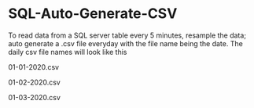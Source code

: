 # SQL-Auto-Generate-CSV
To read data from a SQL server table every 5 minutes, resample the data; auto generate a .csv file everyday with the file name being the date.
The daily csv file names will look like this 

01-01-2020.csv

01-02-2020.csv

01-03-2020.csv
